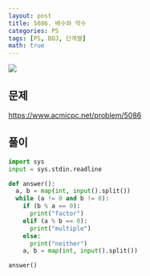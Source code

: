 ```yaml
---
layout: post
title: 5086. 배수와 약수
categories: PS
tags: [PS, BOJ, 단계별]
math: true
---
```


<img src="https://onlinejudgeimages.s3-ap-northeast-1.amazonaws.com/images/boj-og.png" />

## 문제

https://www.acmicpc.net/problem/5086

## 풀이

```python
import sys
input = sys.stdin.readline

def answer():
  a, b = map(int, input().split())
  while (a != 0 and b != 0):
    if (b % a == 0):
      print("factor")
    elif (a % b == 0):
      print("multiple")
    else:
      print("neither")
    a, b = map(int, input().split())

answer()

```

